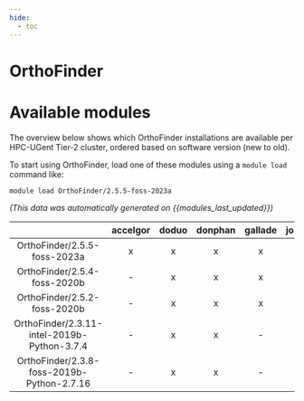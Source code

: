 ```yaml
---
hide:
  - toc
---
```


OrthoFinder
===========

# Available modules


The overview below shows which OrthoFinder installations are available per HPC-UGent Tier-2 cluster, ordered based on software version (new to old).

To start using OrthoFinder, load one of these modules using a `module load` command like:

```shell
module load OrthoFinder/2.5.5-foss-2023a
```

*(This data was automatically generated on {{modules_last_updated}})*  

| |accelgor|doduo|donphan|gallade|joltik|shinx|skitty|
| :---: | :---: | :---: | :---: | :---: | :---: | :---: | :---: |
|OrthoFinder/2.5.5-foss-2023a|x|x|x|x|-|x|x|
|OrthoFinder/2.5.4-foss-2020b|-|x|x|x|-|-|-|
|OrthoFinder/2.5.2-foss-2020b|-|x|x|x|-|-|-|
|OrthoFinder/2.3.11-intel-2019b-Python-3.7.4|-|x|x|-|-|-|-|
|OrthoFinder/2.3.8-foss-2019b-Python-2.7.16|-|x|x|-|-|-|-|
